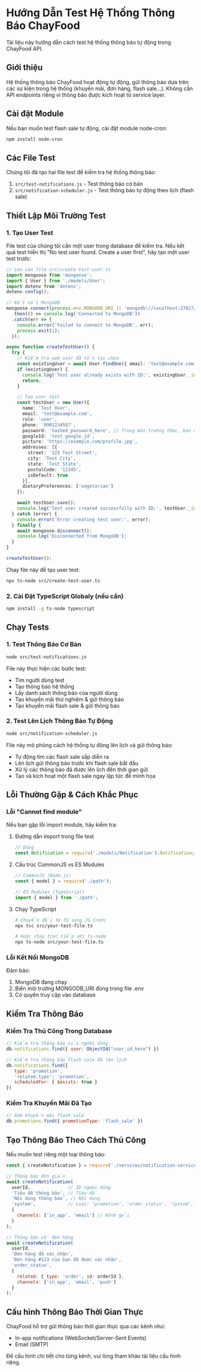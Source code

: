 # Hướng Dẫn Test Hệ Thống Thông Báo ChayFood

Tài liệu này hướng dẫn cách test hệ thống thông báo tự động trong ChayFood API.

## Giới thiệu

Hệ thống thông báo ChayFood hoạt động tự động, gửi thông báo dựa trên các sự kiện trong hệ thống (khuyến mãi, đơn hàng, flash sale...). Không cần API endpoints riêng vì thông báo được kích hoạt từ service layer.

## Cài đặt Module

Nếu bạn muốn test flash sale tự động, cài đặt module node-cron:

```bash
npm install node-cron
```

## Các File Test

Chúng tôi đã tạo hai file test để kiểm tra hệ thống thông báo:

1. `src/test-notifications.js` - Test thông báo cơ bản
2. `src/notification-scheduler.js` - Test thông báo tự động theo lịch (flash sale)

## Thiết Lập Môi Trường Test

### 1. Tạo User Test

File test của chúng tôi cần một user trong database để kiểm tra. Nếu kết quả test hiển thị "No test user found. Create a user first", hãy tạo một user test trước:

```typescript
// Lưu vào file src/create-test-user.ts
import mongoose from 'mongoose';
import { User } from './models/User';
import dotenv from 'dotenv';
dotenv.config();

// Kết nối MongoDB
mongoose.connect(process.env.MONGODB_URI || 'mongodb://localhost:27017/chayfood')
  .then(() => console.log('Connected to MongoDB'))
  .catch(err => {
    console.error('Failed to connect to MongoDB', err);
    process.exit(1);
  });

async function createTestUser() {
  try {
    // Kiểm tra xem user đã tồn tại chưa
    const existingUser = await User.findOne({ email: 'test@example.com' });
    if (existingUser) {
      console.log('Test user already exists with ID:', existingUser._id);
      return;
    }

    // Tạo user test
    const testUser = new User({
      name: 'Test User',
      email: 'test@example.com',
      role: 'user',
      phone: '0901234567',
      password: 'hashed_password_here', // Trong môi trường thực, bạn cần hash password
      googleId: 'test_google_id',
      picture: 'https://example.com/profile.jpg',
      addresses: [{
        street: '123 Test Street',
        city: 'Test City',
        state: 'Test State',
        postalCode: '12345',
        isDefault: true
      }],
      dietaryPreferences: ['vegetarian']
    });

    await testUser.save();
    console.log('Test user created successfully with ID:', testUser._id);
  } catch (error) {
    console.error('Error creating test user:', error);
  } finally {
    await mongoose.disconnect();
    console.log('Disconnected from MongoDB');
  }
}

createTestUser();
```

Chạy file này để tạo user test:

```bash
npx ts-node src/create-test-user.ts
```

### 2. Cài Đặt TypeScript Globaly (nếu cần)

```bash
npm install -g ts-node typescript
```

## Chạy Tests

### 1. Test Thông Báo Cơ Bản

```bash
node src/test-notifications.js
```

File này thực hiện các bước test:
- Tìm người dùng test
- Tạo thông báo hệ thống
- Lấy danh sách thông báo của người dùng
- Tạo khuyến mãi thử nghiệm & gửi thông báo
- Tạo khuyến mãi flash sale & gửi thông báo

### 2. Test Lên Lịch Thông Báo Tự Động

```bash
node src/notification-scheduler.js
```

File này mô phỏng cách hệ thống tự động lên lịch và gửi thông báo:
- Tự động tìm các flash sale sắp diễn ra
- Lên lịch gửi thông báo trước khi flash sale bắt đầu
- Xử lý các thông báo đã được lên lịch đến thời gian gửi
- Tạo và kích hoạt một flash sale ngay lập tức để minh họa

## Lỗi Thường Gặp & Cách Khắc Phục

### Lỗi "Cannot find module"

Nếu bạn gặp lỗi import module, hãy kiểm tra:

1. Đường dẫn import trong file test
   ```javascript
   // Đúng
   const Notification = require('./models/Notification').Notification;
   ```

2. Cấu trúc CommonJS vs ES Modules
   ```javascript
   // CommonJS (Node.js)
   const { model } = require('./path');
   
   // ES Modules (TypeScript)
   import { model } from './path';
   ```

3. Chạy TypeScript
   ```bash
   # Chuyển đổi từ TS sang JS trước
   npx tsc src/your-test-file.ts
   
   # Hoặc chạy trực tiếp với ts-node
   npx ts-node src/your-test-file.ts
   ```

### Lỗi Kết Nối MongoDB

Đảm bảo:
1. MongoDB đang chạy
2. Biến môi trường MONGODB_URI đúng trong file .env
3. Có quyền truy cập vào database

## Kiểm Tra Thông Báo

### Kiểm Tra Thủ Công Trong Database

```javascript
// Kiểm tra thông báo của người dùng
db.notifications.find({ user: ObjectId("user_id_here") })

// Kiểm tra thông báo flash sale đã lên lịch
db.notifications.find({ 
   type: 'promotion',
   'related.type': 'promotion',
   scheduledFor: { $exists: true }
})
```

### Kiểm Tra Khuyến Mãi Đã Tạo

```javascript
// Xem khuyến mãi flash sale
db.promotions.find({ promotionType: 'flash_sale' })
```

## Tạo Thông Báo Theo Cách Thủ Công

Nếu muốn test riêng một loại thông báo:

```javascript
const { createNotification } = require('./services/notification-service');

// Thông báo đơn giản
await createNotification(
  userId,              // ID người dùng
  'Tiêu đề thông báo', // Tiêu đề
  'Nội dung thông báo', // Nội dung
  'system',            // Loại: 'promotion', 'order_status', 'system', 'referral'
  {
    channels: ['in_app', 'email'] // Kênh gửi
  }
);

// Thông báo về đơn hàng
await createNotification(
  userId,
  'Đơn hàng đã xác nhận',
  'Đơn hàng #123 của bạn đã được xác nhận',
  'order_status',
  {
    related: { type: 'order', id: orderId },
    channels: ['in_app', 'email', 'push']
  }
);
```

## Cấu hình Thông Báo Thời Gian Thực

ChayFood hỗ trợ gửi thông báo thời gian thực qua các kênh như:
- In-app notifications (WebSocket/Server-Sent Events)
- Email (SMTP)


Để cấu hình chi tiết cho từng kênh, vui lòng tham khảo tài liệu cấu hình riêng. 